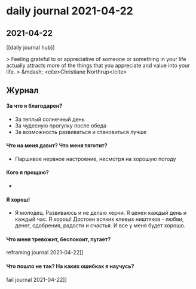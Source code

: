 # daily journal 2021-04-22

## 2021-04-22
[[daily journal hub]]

&gt; Feeling grateful to or appreciative of someone or something in your life actually attracts more of the things that you appreciate and value into your life.
&gt; &amp;mdash; &lt;cite&gt;Christiane Northrup&lt;/cite&gt;

## Журнал
#### За что я благодарен?
- За теплый солнечный день
- За чудесную прогулку после обеда
- За возможность развиваться и становиться лучше

#### Что на меня давит? Что меня тяготит?
- Паршивое нервное настроение, несмотря на хорошую погоду

#### Кого я прощаю?
-  

#### Я хорош!
- Я молодец. Развиваюсь и не делаю херни. Я ценен каждый день и каждый час. Я хорош! Достоен всяких клевых ништяков - любви, денег, одобрения, радости и счастья. И все у меня будет хорошо.

#### Что меня тревожит, беспокоит, пугает?
reframing journal 2021-04-22]]


#### Что пошло не так? На каких ошибках я научусь?
fail journal 2021-04-22]]